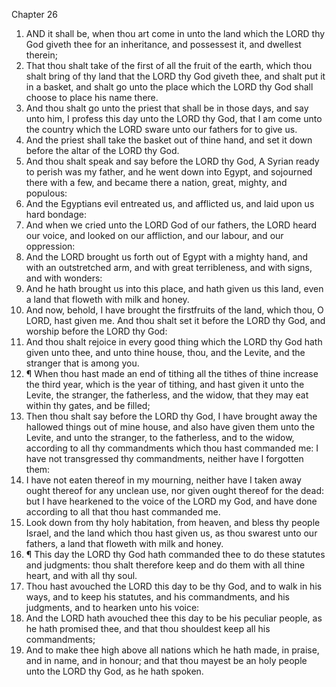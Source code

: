 

Chapter 26

1. AND it shall be, when thou art come in unto the land which the LORD thy God giveth thee for an inheritance, and possessest it, and dwellest therein;
2. That thou shalt take of the first of all the fruit of the earth, which thou shalt bring of thy land that the LORD thy God giveth thee, and shalt put it in a basket, and shalt go unto the place which the LORD thy God shall choose to place his name there.
3. And thou shalt go unto the priest that shall be in those days, and say unto him, I profess this day unto the LORD thy God, that I am come unto the country which the LORD sware unto our fathers for to give us.
4. And the priest shall take the basket out of thine hand, and set it down before the altar of the LORD thy God.
5. And thou shalt speak and say before the LORD thy God, A Syrian ready to perish was my father, and he went down into Egypt, and sojourned there with a few, and became there a nation, great, mighty, and populous:
6. And the Egyptians evil entreated us, and afflicted us, and laid upon us hard bondage:
7. And when we cried unto the LORD God of our fathers, the LORD heard our voice, and looked on our affliction, and our labour, and our oppression:
8. And the LORD brought us forth out of Egypt with a mighty hand, and with an outstretched arm, and with great terribleness, and with signs, and with wonders:
9. And he hath brought us into this place, and hath given us this land, even a land that floweth with milk and honey.
10. And now, behold, I have brought the firstfruits of the land, which thou, O LORD, hast given me.  And thou shalt set it before the LORD thy God, and worship before the LORD thy God:
11. And thou shalt rejoice in every good thing which the LORD thy God hath given unto thee, and unto thine house, thou, and the Levite, and the stranger that is among you.
12. ¶ When thou hast made an end of tithing all the tithes of thine increase the third year, which is the year of tithing, and hast given it unto the Levite, the stranger, the fatherless, and the widow, that they may eat within thy gates, and be filled;
13. Then thou shalt say before the LORD thy God, I have brought away the hallowed things out of mine house, and also have given them unto the Levite, and unto the stranger, to the fatherless, and to the widow, according to all thy commandments which thou hast commanded me: I have not transgressed thy commandments, neither have I forgotten them:
14. I have not eaten thereof in my mourning, neither have I taken away ought thereof for any unclean use, nor given ought thereof for the dead: but I have hearkened to the voice of the LORD my God, and have done according to all that thou hast commanded me.
15. Look down from thy holy habitation, from heaven, and bless thy people Israel, and the land which thou hast given us, as thou swarest unto our fathers, a land that floweth with milk and honey.
16. ¶ This day the LORD thy God hath commanded thee to do these statutes and judgments: thou shalt therefore keep and do them with all thine heart, and with all thy soul.
17. Thou hast avouched the LORD this day to be thy God, and to walk in his ways, and to keep his statutes, and his commandments, and his judgments, and to hearken unto his voice:
18. And the LORD hath avouched thee this day to be his peculiar people, as he hath promised thee, and that thou shouldest keep all his commandments;
19. And to make thee high above all nations which he hath made, in praise, and in name, and in honour; and that thou mayest be an holy people unto the LORD thy God, as he hath spoken.
